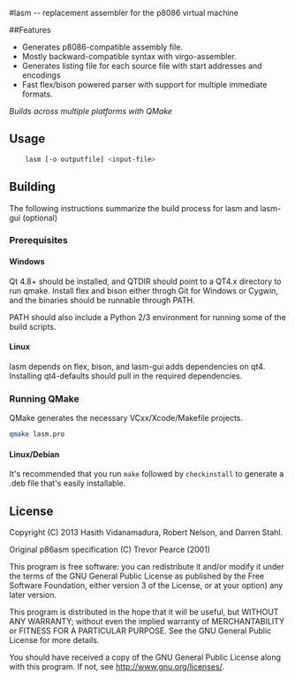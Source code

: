 #lasm -- replacement assembler for the p8086 virtual machine


##Features
* Generates p8086-compatible assembly file.
* Mostly backward-compatible syntax with virgo-assembler.
* Generates listing file for each source file with start addresses and encodings
* Fast flex/bison powered parser with support for multiple immediate formats.

*Builds across multiple platforms with QMake* 

## Usage
```bash
    lasm [-o outputfile] <input-file>
```
## Building
The following instructions summarize the build process for lasm and lasm-gui (optional)

### Prerequisites

#### Windows

Qt 4.8+ should be installed, and QTDIR should point to a QT4.x directory to run qmake.
Install flex and bison either throgh Git for Windows or Cygwin, and the binaries should be runnable through PATH.

PATH should also include a Python 2/3 environment for running some of the build scripts. 

#### Linux

lasm depends on flex, bison, and lasm-gui adds dependencies on qt4. Installing qt4-defaults should pull in the required dependencies.

### Running QMake

QMake generates the necessary VCxx/Xcode/Makefile projects.

```bash
qmake lasm.pro
```

#### Linux/Debian

It's recommended that you run ```make``` followed by ```checkinstall``` to generate a .deb file that's easily installable.


## License
Copyright (C) 2013 Hasith Vidanamadura, Robert Nelson, and Darren Stahl.

Original p86asm specification (C) Trevor Pearce (2001)


This program is free software: you can redistribute it and/or modify
it under the terms of the GNU General Public License as published by
the Free Software Foundation, either version 3 of the License, or
at your option) any later version.

This program is distributed in the hope that it will be useful,
but WITHOUT ANY WARRANTY; without even the implied warranty of
MERCHANTABILITY or FITNESS FOR A PARTICULAR PURPOSE.  See the
GNU General Public License for more details.

You should have received a copy of the GNU General Public License
along with this program.  If not, see <http://www.gnu.org/licenses/>.


